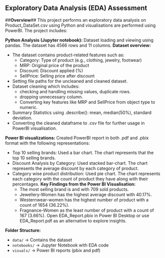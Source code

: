 ## Exploratory Data Analysis (EDA) Assessment
##**Overview**##
This project performs an exploratory data analysis on Product_DataSet.csv using Python and visualisations are performed using PowerBI. 
The project includes:

**Python Analysis (Jupyter notebook):**
Dataset loading and viewing using pandas. The dataset has 4566 rows and 11 columns.
**Dataset overview:**
- The dataset contains product-related features such as:
    - Category: Type of product (e.g., clothing, jewelry, footwear)
    - MRP: Original price of the product
    - Discount: Discount applied (%)
    - SellPrice: Selling price after discount
- Setting file paths for the uncleaned and cleaned dataset.
- Dataset cleaning which includes:
    - checking and handling missing values, duplicate rows.
    - dropping unnecessary column.
    - Converting key features like MRP and SellPrice from object type to numeric.
- Summary Statistics using .describe(): mean, median(50%), standard deviation.
- Converting the cleaned dataframe to .csv file for further usage in PowerBI visualisation.
  
**Power BI visualizations:**
Created PowerBI report in both .pdf and .pbix format with the following representations:
- Top 10 selling brands: Used a bar chart. The chart represents that the top 10 selling brands.
- Discount Analysis by Category: Used stacked bar-chart. The chart represents the average discount by each category of product.
- Category wise product distribution: Used pie chart. The chart represents each category with the count of product they have along with their percentages.
**Key Findings from the Power BI Visualisation:**
  - The most selling brand is and with 709 sold products.
  - Jewellery-Women has the highest average discount with 40.17%.
  - Westernwear-women has the highest number of product with a count of 1654 (36.22%).
  - Fragnance-Women as the least number of product with a count of 167 (3.66%).
Open EDA_Report.pbix in Power BI Desktop or use EDA_Report.pdf as an alternative to explore insights.

**Folder Structure:**
- `data/` → Contains the dataset
- `notebooks/` → Jupyter Notebook with EDA code
- `visuals/` → Power BI reports (pbix and pdf)
